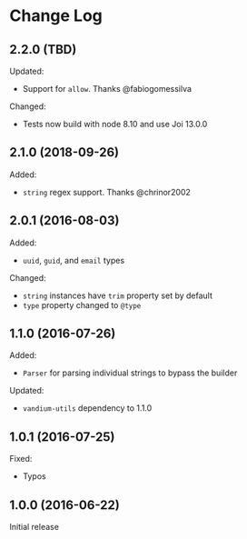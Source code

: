 # Change Log

## 2.2.0 (TBD)

Updated:

* Support for `allow`. Thanks @fabiogomessilva

Changed:

* Tests now build with node 8.10 and use Joi 13.0.0

## 2.1.0 (2018-09-26)

Added:

* `string` regex support. Thanks @chrinor2002

## 2.0.1 (2016-08-03)

Added:

* `uuid`, `guid`, and `email` types

Changed:

* `string` instances have `trim` property set by default
* `type` property changed to `@type`


## 1.1.0 (2016-07-26)

Added:

* `Parser` for parsing individual strings to bypass the builder

Updated:

* `vandium-utils` dependency to 1.1.0

## 1.0.1 (2016-07-25)

Fixed:

* Typos

## 1.0.0 (2016-06-22)

Initial release
